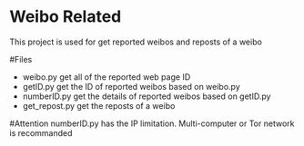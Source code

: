 # Weibo Related
This project is used for get reported weibos and reposts of a weibo

#Files
- weibo.py get all of the reported web page ID
- getID.py get the ID of reported weibos based on weibo.py
- numberID.py get the details of reported weibos based on getID.py
- get_repost.py get the reposts of a weibo 

#Attention
numberID.py has the IP limitation. Multi-computer or Tor network is recommanded
